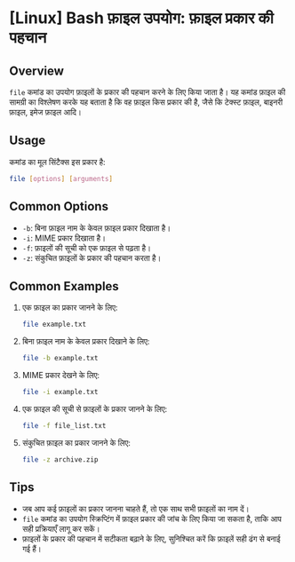 # [Linux] Bash फ़ाइल उपयोग: फ़ाइल प्रकार की पहचान

## Overview
`file` कमांड का उपयोग फ़ाइलों के प्रकार की पहचान करने के लिए किया जाता है। यह कमांड फ़ाइल की सामग्री का विश्लेषण करके यह बताता है कि वह फ़ाइल किस प्रकार की है, जैसे कि टेक्स्ट फ़ाइल, बाइनरी फ़ाइल, इमेज फ़ाइल आदि।

## Usage
कमांड का मूल सिंटैक्स इस प्रकार है:
```bash
file [options] [arguments]
```

## Common Options
- `-b`: बिना फ़ाइल नाम के केवल फ़ाइल प्रकार दिखाता है।
- `-i`: MIME प्रकार दिखाता है।
- `-f`: फ़ाइलों की सूची को एक फ़ाइल से पढ़ता है।
- `-z`: संकुचित फ़ाइलों के प्रकार की पहचान करता है।

## Common Examples
1. एक फ़ाइल का प्रकार जानने के लिए:
   ```bash
   file example.txt
   ```

2. बिना फ़ाइल नाम के केवल प्रकार दिखाने के लिए:
   ```bash
   file -b example.txt
   ```

3. MIME प्रकार देखने के लिए:
   ```bash
   file -i example.txt
   ```

4. एक फ़ाइल की सूची से फ़ाइलों के प्रकार जानने के लिए:
   ```bash
   file -f file_list.txt
   ```

5. संकुचित फ़ाइल का प्रकार जानने के लिए:
   ```bash
   file -z archive.zip
   ```

## Tips
- जब आप कई फ़ाइलों का प्रकार जानना चाहते हैं, तो एक साथ सभी फ़ाइलों का नाम दें।
- `file` कमांड का उपयोग स्क्रिप्टिंग में फ़ाइल प्रकार की जांच के लिए किया जा सकता है, ताकि आप सही प्रक्रियाएँ लागू कर सकें।
- फ़ाइलों के प्रकार की पहचान में सटीकता बढ़ाने के लिए, सुनिश्चित करें कि फ़ाइलें सही ढंग से बनाई गई हैं।
